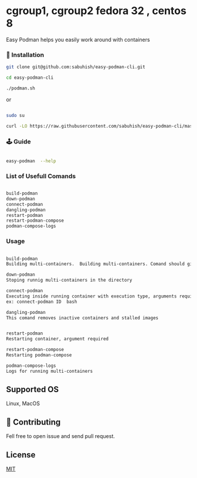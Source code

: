 # cgroup1, cgroup2 fedora 32 , centos 8

Easy Podman helps you easily work around with containers 


###  🔨  Installation ###

```sh
git clone git@github.com:sabuhish/easy-podman-cli.git

cd easy-podman-cli

./podman.sh

```
or 
```sh

sudo su

curl -LO https://raw.githubusercontent.com/sabuhish/easy-podman-cli/master/podman.sh && bash podman.sh

```



### 🕹 Guide

```bash

easy-podman  --help 

```

### List of Usefull Comands ### 
```bash

build-podman  
down-podman
connect-podman 
dangling-podman
restart-podman
restart-podman-compose
podman-compose-logs


```


### Usage ###

```bash

build-podman  
Building multi-containers.  Building multi-containers. Comand should given where your docker-compose file exist

down-podman
Stoping runnig multi-containers in the directory

connect-podman 
Executing inside running container with execution type, arguments required.
ex: connect-podman ID  bash

dangling-podman
This comand removes inactive containers and stalled images


restart-podman
Restarting container, argument required

restart-podman-compose
Restarting podman-compose

podman-compose-logs
Logs for running multi-containers

```
## Supported OS
Linux, MacOS

## 🌱 Contributing
Fell free to open issue and send pull request.


## License
[MIT](https://github.com/sabuhish/easy-podman-cli/blob/master/LICENSE)